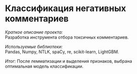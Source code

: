# Классификация негативных комментариев
*Краткое описание проекта:*  
Разработка инструмента отбора токсичных комментариев.

*Используемые библиотеки:*  
Pandas, Numpy, NTLK, spaCy, re, scikit-learn, LightGBM.

*Итог:*
После лемматизации и выделения признаков, выбрана оптимальная модель классификации.
